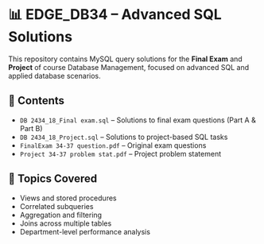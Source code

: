 # 📊 EDGE_DB34 – Advanced SQL Solutions

This repository contains MySQL query solutions for the **Final Exam** and **Project** of course Database Management, focused on advanced SQL and applied database scenarios.

## 📁 Contents

- `DB 2434_18_Final exam.sql` – Solutions to final exam questions (Part A & Part B)
- `DB 2434_18_Project.sql` – Solutions to project-based SQL tasks
- `FinalExam 34-37 question.pdf` – Original exam questions
- `Project 34-37 problem stat.pdf` – Project problem statement

## 🧠 Topics Covered

- Views and stored procedures
- Correlated subqueries
- Aggregation and filtering
- Joins across multiple tables
- Department-level performance analysis

